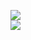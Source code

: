 [![](https://img.shields.io/badge/Made%20With-Github%20Spray-lightgrey.svg?style=for-the-badge&logo=github)](https://github.com/Annihil/github-spray#7803)  
[![](https://i.imgur.com/2DrTn0Z.gif)](https://github.com/Annihil/github-spray)